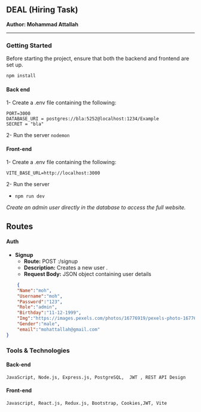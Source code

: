 ## DEAL  (Hiring Task)


**Author: Mohammad Attallah**

---

### Getting Started
Before starting the project, ensure that both the backend and frontend are set up.
```bash
npm install
```


#### Back end  
1- Create a .env file containing the following:

```
PORT=3000
DATABASE_URI = postgres://bla:5252@localhost:1234/Example
SECRET = "bla"

```
2- Run the server
```nodemon ```

#### Front-end  
1- Create a .env file containing the following:

```
VITE_BASE_URL=http://localhost:3000
```

2- Run the server 
  - ```npm run dev ```



*Create an admin user directly in the database to access the full website.*


## Routes 
#### Auth 
  - **Signup** 
    - **Route:** POST :/signup
    - **Description:** Creates a new user .
    - **Request Body:** JSON object containing user details 
```Json
    {
    "Name":"moh",
    "Username":"moh",
    "Password":"123",
    "Role":"admin",
    "Birthday":"11-12-1999",
    "Img":"https://images.pexels.com/photos/16776919/pexels-photo-16776919/free-photo-of-blue-motor-scooter-standing-outside-a-beauty-center.jpeg?auto=compress&cs=tinysrgb&w=1260&h=750&dpr=1",
    "Gender":"male",
    "email":"mohattallah@gmail.com"
}
```




### Tools & Technologies


#### Back-end 

```JavaScript, Node.js, Express.js, PostgreSQL,  JWT , REST API Design```

#### Front-end
```Javascript, React.js, Redux.js, Bootstrap, Cookies,JWT, Vite ```
